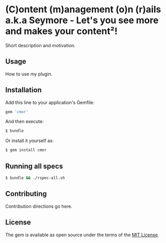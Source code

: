 # (C)ontent (m)anagement (o)n (r)ails a.k.a Seymore - Let's you see more and makes your content²!
Short description and motivation.

## Usage
How to use my plugin.

## Installation
Add this line to your application's Gemfile:

```ruby
gem 'cmor'
```

And then execute:
```bash
$ bundle
```

Or install it yourself as:
```bash
$ gem install cmor
```

## Running all specs
```bash
$ bundle && ./rspec-all.sh
```

## Contributing
Contribution directions go here.

## License
The gem is available as open source under the terms of the [MIT License](http://opensource.org/licenses/MIT).
